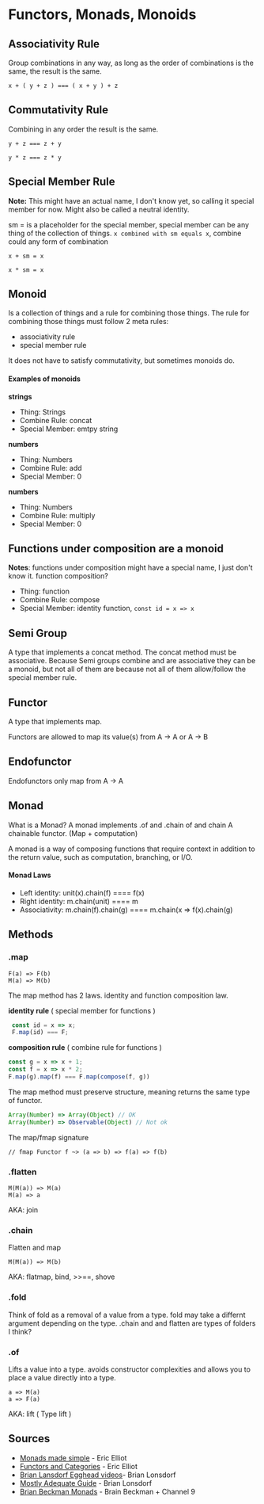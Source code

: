 # Functors, Monads, Monoids

## Associativity Rule
Group combinations in any way, as long as the order of combinations is the same, the result is the same.

`x + ( y + z ) === ( x + y ) + z`

## Commutativity Rule
Combining in any order the result is the same.

`y + z === z + y`

`y * z === z * y`

## Special Member Rule
__Note:__ This might have an actual name, I don't know yet, so calling it special member for now.
Might also be called a neutral identity.

sm = is a placeholder for the special member, special member can be any thing of the collection of things.
`x combined with sm equals x`, combine could any form of combination

`x + sm = x`

`x * sm = x`

## Monoid
Is a collection of things and a rule for combining those things.
The rule for combining those things must follow 2 meta rules: 

- associativity rule
- special member rule

It does not have to satisfy commutativity, but sometimes monoids do.

#### Examples of monoids
__strings__
- Thing: Strings
- Combine Rule: concat
- Special Member: emtpy string

__numbers__
- Thing: Numbers
- Combine Rule: add
- Special Member: 0

__numbers__
- Thing: Numbers
- Combine Rule: multiply
- Special Member: 0

## Functions under composition are a monoid
__Notes__: functions under composition might have a special name, I just don't know it. function composition?

- Thing: function
- Combine Rule: compose
- Special Member: identity function, `const id = x => x`



## Semi Group
A type that implements a concat method. The concat method must be associative. Because Semi groups combine and are associative they can be a monoid, but not all of them are because not all of them allow/follow the special member rule.


## Functor
A type that implements map.

Functors are allowed to map its value(s) from A -> A or A -> B

## Endofunctor
Endofunctors only map from A -> A

## Monad
What is a Monad?
A monad implements .of and .chain
of and chain
A chainable functor. (Map + computation)

A monad is a way of composing functions that require context in addition to the return value, such as computation, branching, or I/O.

#### Monad Laws
- Left identity: unit(x).chain(f) ==== f(x)
- Right identity: m.chain(unit) ==== m
- Associativity: m.chain(f).chain(g) ==== m.chain(x => f(x).chain(g)

## Methods
### .map

```
F(a) => F(b)
M(a) => M(b)
```

The map method has 2 laws. identity and function composition law.


__identity rule__ ( special member for functions )
```javascript
 const id = x => x;
 F.map(id) === F;
```
__composition rule__ ( combine rule for functions )
```javascript
const g = x => x + 1;
const f = x => x * 2;
F.map(g).map(f) === F.map(compose(f, g))
```
The map method must preserve structure, meaning returns the same type of functor.
```javascript
Array(Number) => Array(Object) // OK
Array(Number) => Observable(Object) // Not ok
```

The map/fmap signature
```
// fmap Functor f ~> (a => b) => f(a) => f(b)
```


### .flatten
```
M(M(a)) => M(a)
M(a) => a
```
AKA: join

### .chain
Flatten and map
```
M(M(a)) => M(b)
```
AKA: flatmap, bind, >>==, shove

### .fold
Think of fold as a removal of a value from a type. fold may take a differnt argument depending on the type.
.chain and and flatten are types of folders I think?

### .of
Lifts a value into a type. avoids constructor complexities and allows you to place a value directly into a type.
```
a => M(a)
a => F(a)
```

AKA: lift ( Type lift )

## Sources
- [Monads made simple](https://medium.com/javascript-scene/javascript-monads-made-simple-7856be57bfe8) - Eric Elliot 
- [Functors and Categories](https://medium.com/javascript-scene/functors-categories-61e031bac53f) - Eric Elliot
- [Brian Lansdorf Egghead videos](https://egghead.io/instructors/brian-lonsdorf)- Brian Lonsdorf
- [Mostly Adequate Guide](https://www.gitbook.com/book/drboolean/mostly-adequate-guide/details) - Brian Lonsdorf
- [Brian Beckman Monads](https://www.youtube.com/watch?v=ZhuHCtR3xq8&t=1035s) - Brain Beckman + Channel 9

